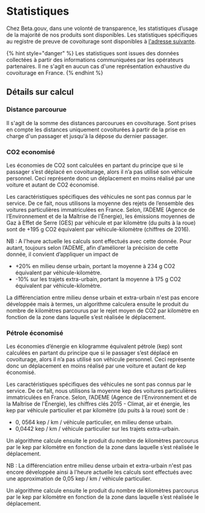 # Statistiques

Chez Beta.gouv, dans une volonté de transparence, les statistiques d’usage de la majorité de nos produits sont disponibles. Les statistiques spécifiques au registre de preuve de covoiturage sont disponibles à [l'adresse suivante](https://app.covoiturage.beta.gouv.fr/stats). 

{% hint style="danger" %}
Les statistiques sont issues des données collectées à partir des informations communiquées par les opérateurs partenaires. Il ne s'agit en aucun cas d'une représentation exhaustive du covoiturage en France.
{% endhint %}

## Détails sur calcul

### Distance parcourue

Il s'agit de la somme des distances parcourues en covoiturage. Sont prises en compte les distances uniquement covoiturées à partir de la prise en charge d'un passager et jusqu'à la dépose du dernier passager. 

### CO2 economisé

Les économies de CO2 sont calculées en partant du principe que si le passager s’est déplacé en covoiturage, alors il n’a pas utilisé son véhicule personnel. Ceci représente donc un déplacement en moins réalisé par une voiture et autant de CO2 économisé.

Les caractéristiques spécifiques des véhicules ne sont pas connus par le service. De ce fait, nous utilisons la moyenne des rejets de l’ensemble des voitures particulières immatriculées en France. Selon, l’ADEME \(Agence de l’Environnement et de la Maîtrise de l'Énergie\), les émissions moyennes de Gaz à Effet de Serre \(GES\) par véhicule et par kilomètre \(du puits à la roue\) sont de +195 g CO2 équivalent par véhicule-kilomètre \(chiffres de 2016\). 

NB : A l'heure actuelle les calculs sont effectués avec cette donnée. Pour autant, toujours selon l’ADEME, afin d’améliorer la précision de cette donnée, il convient d’appliquer un impact de

* +20% en milieu dense urbain, portant la moyenne à 234 g CO2 équivalent par véhicule-kilomètre.
* -10% sur les trajets extra-urbain, portant la moyenne à 175 g CO2 équivalent par véhicule-kilomètre.

La différenciation entre milieu dense urbain et extra-urbain n'est pas encore développée mais à termes, un algorithme calculera ensuite le produit du nombre de kilomètres parcourus par le rejet moyen de CO2 par kilomètre en fonction de la zone dans laquelle s’est réalisée le déplacement.

### Pétrole économisé

Les économies d’énergie en kilogramme équivalent pétrole \(kep\) sont calculées en partant du principe que si le passager s’est déplacé en covoiturage, alors il n’a pas utilisé son véhicule personnel. Ceci représente donc un déplacement en moins réalisé par une voiture et autant de kep économisé.

Les caractéristiques spécifiques des véhicules ne sont pas connus par le service. De ce fait, nous utilisons la moyenne kep des voitures particulières immatriculées en France. Selon, l’ADEME \(Agence de l’Environnement et de la Maîtrise de l'Énergie\), les chiffres clés 2015 - Climat, air et énergie, les kep par véhicule particulier et par kilomètre \(du puits à la roue\) sont de :

* 0, 0564 kep / km / véhicule particulier, en milieu dense urbain.
* 0,0442 kep / km / véhicule particulier sur les trajets extra-urbain.

Un algorithme calcule ensuite le produit du nombre de kilomètres parcourus par le kep par kilomètre en fonction de la zone dans laquelle s’est réalisée le déplacement.  


NB : La différenciation entre milieu dense urbain et extra-urbain n'est pas encore développée ainsi à l'heure actuelle les calculs sont effectués avec une approximation de 0,05 kep / km / véhicule particulier. 

Un algorithme calcule ensuite le produit du nombre de kilomètres parcourus par le kep par kilomètre en fonction de la zone dans laquelle s’est réalisée le déplacement.  


